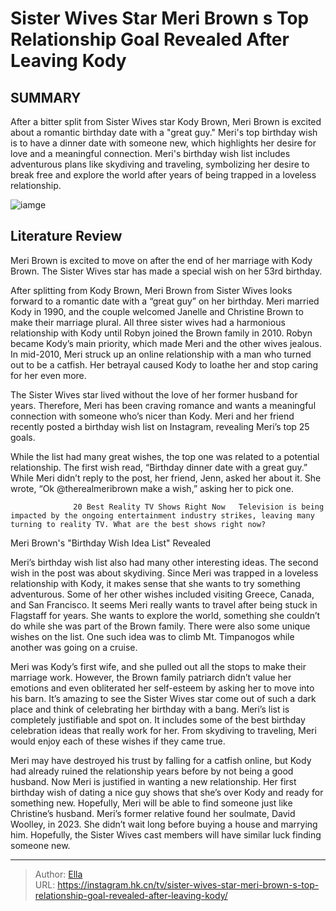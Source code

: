 # Sister Wives Star Meri Brown s Top Relationship Goal Revealed After Leaving Kody


## SUMMARY 



  After a bitter split from Sister Wives star Kody Brown, Meri Brown is excited about a romantic birthday date with a &#34;great guy.&#34;   Meri&#39;s top birthday wish is to have a dinner date with someone new, which highlights her desire for love and a meaningful connection.   Meri&#39;s birthday wish list includes adventurous plans like skydiving and traveling, symbolizing her desire to break free and explore the world after years of being trapped in a loveless relationship.  

![iamge](https://static1.srcdn.com/wordpress/wp-content/uploads/2023/12/sister-wives_-meri-s-weight-loss-is-dramatic-in-_salty_-hoodie-pic-was-her-sweatshirt-a-dig-at-kody-brown_.jpg)

## Literature Review

Meri Brown is excited to move on after the end of her marriage with Kody Brown. The Sister Wives star has made a special wish on her 53rd birthday.




After splitting from Kody Brown, Meri Brown from Sister Wives looks forward to a romantic date with a “great guy” on her birthday. Meri married Kody in 1990, and the couple welcomed Janelle and Christine Brown to make their marriage plural. All three sister wives had a harmonious relationship with Kody until Robyn joined the Brown family in 2010. Robyn became Kody’s main priority, which made Meri and the other wives jealous. In mid-2010, Meri struck up an online relationship with a man who turned out to be a catfish. Her betrayal caused Kody to loathe her and stop caring for her even more.




The Sister Wives star lived without the love of her former husband for years. Therefore, Meri has been craving romance and wants a meaningful connection with someone who’s nicer than Kody. Meri and her friend recently posted a birthday wish list on Instagram, revealing Meri’s top 25 goals.


 

While the list had many great wishes, the top one was related to a potential relationship. The first wish read, “Birthday dinner date with a great guy.” While Meri didn’t reply to the post, her friend, Jenn, asked her about it. She wrote, “Ok @therealmeribrown make a wish,” asking her to pick one.

                  20 Best Reality TV Shows Right Now   Television is being impacted by the ongoing entertainment industry strikes, leaving many turning to reality TV. What are the best shows right now?   





 Meri Brown&#39;s &#34;Birthday Wish Idea List&#34; Revealed 
          

Meri’s birthday wish list also had many other interesting ideas. The second wish in the post was about skydiving. Since Meri was trapped in a loveless relationship with Kody, it makes sense that she wants to try something adventurous. Some of her other wishes included visiting Greece, Canada, and San Francisco. It seems Meri really wants to travel after being stuck in Flagstaff for years. She wants to explore the world, something she couldn’t do while she was part of the Brown family. There were also some unique wishes on the list. One such idea was to climb Mt. Timpanogos while another was going on a cruise.

Meri was Kody’s first wife, and she pulled out all the stops to make their marriage work. However, the Brown family patriarch didn’t value her emotions and even obliterated her self-esteem by asking her to move into his barn. It’s amazing to see the Sister Wives star come out of such a dark place and think of celebrating her birthday with a bang. Meri’s list is completely justifiable and spot on. It includes some of the best birthday celebration ideas that really work for her. From skydiving to traveling, Meri would enjoy each of these wishes if they came true.




Meri may have destroyed his trust by falling for a catfish online, but Kody had already ruined the relationship years before by not being a good husband. Now Meri is justified in wanting a new relationship. Her first birthday wish of dating a nice guy shows that she’s over Kody and ready for something new. Hopefully, Meri will be able to find someone just like Christine’s husband. Meri’s former relative found her soulmate, David Woolley, in 2023. She didn’t wait long before buying a house and marrying him. Hopefully, the Sister Wives cast members will have similar luck finding someone new.



---

> Author: [Ella](https://instagram.hk.cn/)  
> URL: https://instagram.hk.cn/tv/sister-wives-star-meri-brown-s-top-relationship-goal-revealed-after-leaving-kody/  

